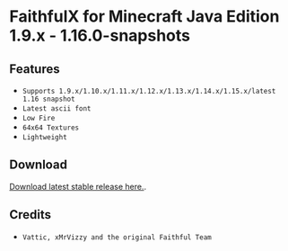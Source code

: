 # FaithfulX for Minecraft Java Edition 1.9.x - 1.16.0-snapshots

## Features
+ `Supports 1.9.x/1.10.x/1.11.x/1.12.x/1.13.x/1.14.x/1.15.x/latest 1.16 snapshot`
+ `Latest ascii font`
+ `Low Fire`
+ `64x64 Textures`
+ `Lightweight`

## Download
[Download latest stable release here.](https://github.com/arm64nerd/FaithfulX/releases/latest).

## Credits
+ `Vattic, xMrVizzy and the original Faithful Team`
